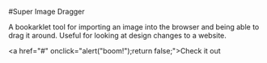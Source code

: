 #Super Image Dragger

A bookarklet tool for importing an image into the browser and being able to drag it around. Useful for looking at design changes to a website.  

<a href="#" onclick="alert("boom!");return false;">Check it out</a>